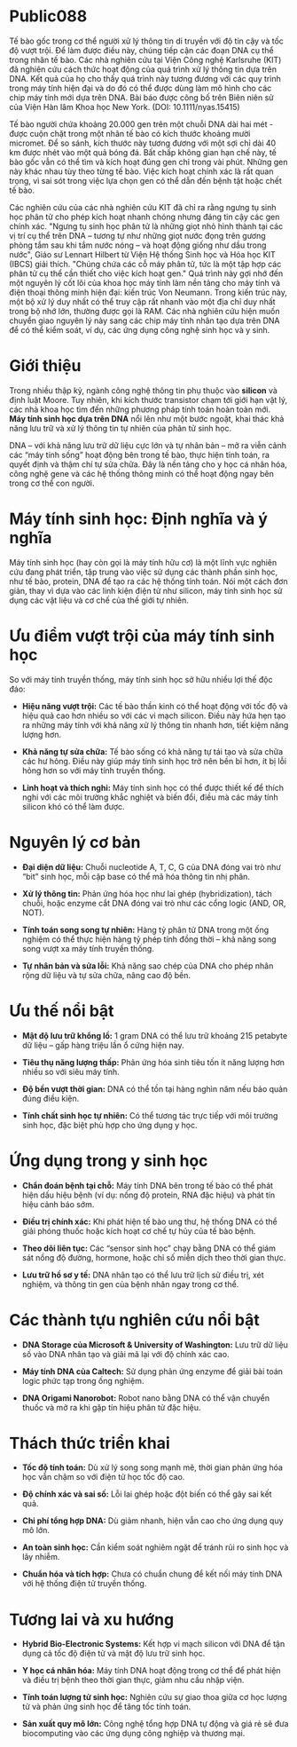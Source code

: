 # Public088

Tế bào gốc trong cơ thể người xử lý thông tin di truyền với độ tin cậy và tốc độ vượt trội. Để làm được điều này, chúng tiếp cận các đoạn DNA cụ thể trong nhân tế bào. Các nhà nghiên cứu tại Viện Công nghệ Karlsruhe (KIT) đã nghiên cứu cách thức hoạt động của quá trình xử lý thông tin dựa trên DNA. Kết quả của họ cho thấy quá trình này tương đương với các quy trình trong máy tính hiện đại và do đó có thể được dùng làm mô hình cho các chip máy tính mới dựa trên DNA. Bài báo được công bố trên Biên niên sử của Viện Hàn lâm Khoa học New York. (DOI: 10.1111/nyas.15415)

Tế bào người chứa khoảng 20.000 gen trên một chuỗi DNA dài hai mét - được cuộn chặt trong một nhân tế bào có kích thước khoảng mười micromet. Để so sánh, kích thước này tương đương với một sợi chỉ dài 40 km được nhét vào một quả bóng đá. Bất chấp không gian hạn chế này, tế bào gốc vẫn có thể tìm và kích hoạt đúng gen chỉ trong vài phút. Những gen này khác nhau tùy theo từng tế bào. Việc kích hoạt chính xác là rất quan trọng, vì sai sót trong việc lựa chọn gen có thể dẫn đến bệnh tật hoặc chết tế bào.

Các nghiên cứu của các nhà nghiên cứu KIT đã chỉ ra rằng ngưng tụ sinh học phân tử cho phép kích hoạt nhanh chóng nhưng đáng tin cậy các gen chính xác. "Ngưng tụ sinh học phân tử là những giọt nhỏ hình thành tại các vị trí cụ thể trên DNA – tương tự như những giọt nước đọng trên gương phòng tắm sau khi tắm nước nóng – và hoạt động giống như dầu trong nước", Giáo sư Lennart Hilbert từ Viện Hệ thống Sinh học và Hóa học KIT (IBCS) giải thích. "Chúng chứa các cỗ máy phân tử, tức là một tập hợp các phân tử cụ thể cần thiết cho việc kích hoạt gen." Quá trình này gợi nhớ đến một nguyên lý cốt lõi của khoa học máy tính làm nền tảng cho máy tính và điện thoại thông minh hiện đại: kiến ​​trúc Von Neumann. Trong kiến ​​trúc này, một bộ xử lý duy nhất có thể truy cập rất nhanh vào một địa chỉ duy nhất trong bộ nhớ lớn, thường được gọi là RAM. Các nhà nghiên cứu hiện muốn chuyển giao nguyên lý này sang các chip máy tính nhân tạo dựa trên DNA để có thể kiểm soát, ví dụ, các ứng dụng công nghệ sinh học và y sinh.

# Giới thiệu

Trong nhiều thập kỷ, ngành công nghệ thông tin phụ thuộc vào **silicon** và định luật Moore. Tuy nhiên, khi kích thước transistor chạm tới giới hạn vật lý, các nhà khoa học tìm đến những phương pháp tính toán hoàn toàn mới. **Máy tính sinh học dựa trên DNA** nổi lên như một bước ngoặt, khai thác khả năng lưu trữ và xử lý thông tin tự nhiên của phân tử sinh học.

DNA – với khả năng lưu trữ dữ liệu cực lớn và tự nhân bản – mở ra viễn cảnh các “máy tính sống” hoạt động bên trong tế bào, thực hiện tính toán, ra quyết định và thậm chí tự sửa chữa. Đây là nền tảng cho y học cá nhân hóa, công nghệ gene và các hệ thống thông minh có thể hoạt động ngay bên trong cơ thể con người.

# Máy tính sinh học: Định nghĩa và ý nghĩa

Máy tính sinh học (hay còn gọi là máy tính hữu cơ) là một lĩnh vực nghiên cứu đang phát triển, tập trung vào việc sử dụng các thành phần sinh học, như tế bào, protein, DNA để tạo ra các hệ thống tính toán. Nói một cách đơn giản, thay vì dựa vào các linh kiện điện tử như silicon, máy tính sinh học sử dụng các vật liệu và cơ chế của thế giới tự nhiên.

# Ưu điểm vượt trội của máy tính sinh học

So với máy tính truyền thống, máy tính sinh học sở hữu nhiều lợi thế độc đáo:

  * **Hiệu năng vượt trội:** Các tế bào thần kinh có thể hoạt động với tốc độ và hiệu quả cao hơn nhiều so với các vi mạch silicon. Điều này hứa hẹn tạo ra những máy tính với khả năng xử lý thông tin nhanh hơn, tiết kiệm năng lượng hơn.

  * **Khả năng tự sửa chữa:** Tế bào sống có khả năng tự tái tạo và sửa chữa các hư hỏng. Điều này giúp máy tính sinh học trở nên bền bỉ hơn, ít bị lỗi hỏng hơn so với máy tính truyền thống.

  * **Linh hoạt và thích nghi:** Máy tính sinh học có thể được thiết kế để thích nghi với các môi trường khắc nghiệt và biến đổi, điều mà các máy tính silicon khó có thể làm được.


# Nguyên lý cơ bản

  * **Đại diện dữ liệu:** Chuỗi nucleotide A, T, C, G của DNA đóng vai trò như “bit” sinh học, mỗi cặp base có thể mã hóa thông tin nhị phân.

  * **Xử lý thông tin:** Phản ứng hóa học như lai ghép (hybridization), tách chuỗi, hoặc enzyme cắt DNA đóng vai trò như các cổng logic (AND, OR, NOT).

  * **Tính toán song song tự nhiên:** Hàng tỷ phân tử DNA trong một ống nghiệm có thể thực hiện hàng tỷ phép tính đồng thời – khả năng song song vượt xa máy tính truyền thống.

  * **Tự nhân bản và sửa lỗi:** Khả năng sao chép của DNA cho phép nhân rộng dữ liệu và tự sửa chữa, nâng cao độ bền.


# Ưu thế nổi bật

  * **Mật độ lưu trữ khổng lồ:** 1 gram DNA có thể lưu trữ khoảng 215 petabyte dữ liệu – gấp hàng triệu lần ổ cứng hiện nay.

  * **Tiêu thụ năng lượng thấp:** Phản ứng hóa sinh tiêu tốn ít năng lượng hơn nhiều so với siêu máy tính.

  * **Độ bền vượt thời gian:** DNA có thể tồn tại hàng nghìn năm nếu bảo quản đúng điều kiện.

  * **Tính chất sinh học tự nhiên:** Có thể tương tác trực tiếp với môi trường sinh học, đặc biệt phù hợp cho ứng dụng y học.


# Ứng dụng trong y sinh học

  * **Chẩn đoán bệnh tại chỗ:** Máy tính DNA bên trong tế bào có thể phát hiện dấu hiệu bệnh (ví dụ: nồng độ protein, RNA đặc hiệu) và phát tín hiệu cảnh báo sớm.

  * **Điều trị chính xác:** Khi phát hiện tế bào ung thư, hệ thống DNA có thể giải phóng thuốc hoặc kích hoạt cơ chế tự hủy của tế bào bệnh.

  * **Theo dõi liên tục:** Các “sensor sinh học” chạy bằng DNA có thể giám sát nồng độ đường, hormone, hoặc chỉ số miễn dịch theo thời gian thực.

  * **Lưu trữ hồ sơ y tế:** DNA nhân tạo có thể lưu trữ lịch sử điều trị, xét nghiệm, và thông tin gen của bệnh nhân ngay trong cơ thể.


# Các thành tựu nghiên cứu nổi bật

  * **DNA Storage của Microsoft & University of Washington:** Lưu trữ dữ liệu số vào DNA nhân tạo và giải mã lại với độ chính xác cao.

  * **Máy tính DNA của Caltech:** Sử dụng phản ứng enzyme để giải bài toán logic phức tạp trong ống nghiệm.

  * **DNA Origami Nanorobot:** Robot nano bằng DNA có thể vận chuyển thuốc và mở ra khi gặp tín hiệu phân tử đặc hiệu.


# Thách thức triển khai

  * **Tốc độ tính toán:** Dù xử lý song song mạnh mẽ, thời gian phản ứng hóa học vẫn chậm so với điện tử học tốc độ cao.

  * **Độ chính xác và sai số:** Lỗi lai ghép hoặc đột biến có thể gây sai kết quả.

  * **Chi phí tổng hợp DNA:** Dù giảm nhanh, hiện vẫn cao cho ứng dụng quy mô lớn.

  * **An toàn sinh học:** Cần kiểm soát nghiêm ngặt để tránh rủi ro sinh học và lây nhiễm.

  * **Chuẩn hóa và tích hợp:** Chưa có chuẩn chung để kết nối máy tính DNA với hệ thống điện tử truyền thống.


# Tương lai và xu hướng

  * **Hybrid Bio-Electronic Systems:** Kết hợp vi mạch silicon với DNA để tận dụng cả tốc độ điện tử và mật độ lưu trữ sinh học.

  * **Y học cá nhân hóa:** Máy tính DNA hoạt động trong cơ thể để phát hiện và điều trị bệnh theo thời gian thực, giảm nhu cầu nhập viện.

  * **Tính toán lượng tử sinh học:** Nghiên cứu sự giao thoa giữa cơ học lượng tử và phản ứng sinh học để tăng tốc tính toán.

  * **Sản xuất quy mô lớn:** Công nghệ tổng hợp DNA tự động và giá rẻ sẽ đưa biocomputing vào các ứng dụng công nghiệp và thương mại.